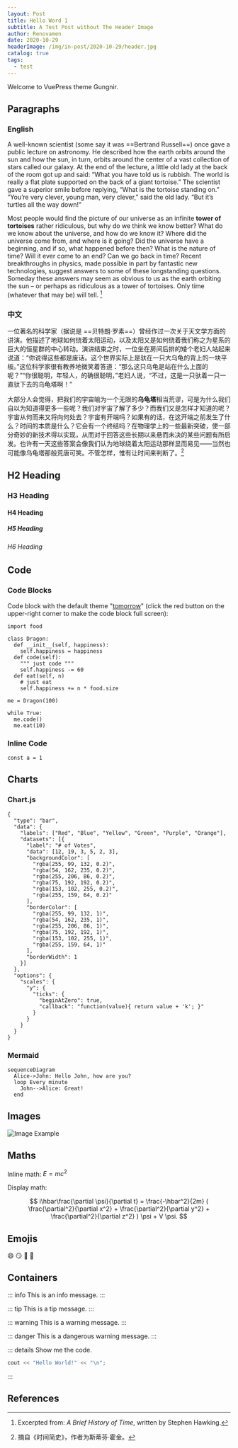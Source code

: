 ```yaml
---
layout: Post
title: Hello Word 1
subtitle: A Test Post without The Header Image
author: Renovamen
date: 2020-10-29
headerImage: /img/in-post/2020-10-29/header.jpg
catalog: true
tags:
  - test
---
```


Welcome to VuePress theme Gungnir.

<!-- more -->


## Paragraphs

### English

A well-known scientist (some say it was ==Bertrand Russell==) once gave a public lecture on astronomy. He described how the earth orbits around the sun and how the sun, in turn, orbits around the center of a vast collection of stars called our galaxy. At the end of the lecture, a little old lady at the back of the room got up and said: “What you have told us is rubbish. The world is really a flat plate supported on the back of a giant tortoise.” The scientist gave a superior smile before replying, “What is the tortoise standing on.” “You’re very clever, young man, very clever,” said the old lady. “But it’s turtles all the way down!”

Most people would find the picture of our universe as an infinite **tower of tortoises** rather ridiculous, but why do we think we know better? What do we know about the universe, and how do we know it? Where did the universe come from, and where is it going? Did the universe have a beginning, and if so, what happened before then? What is the nature of time? Will it ever come to an end? Can we go back in time? Recent breakthroughs in physics, made possible in part by fantastic new technologies, suggest answers to some of these longstanding questions. Someday these answers may seem as obvious to us as the earth orbiting the sun – or perhaps as ridiculous as a tower of tortoises. Only time (whatever that may be) will tell. [^1]

### 中文

一位著名的科学家（据说是 ==贝特朗·罗素==）曾经作过一次关于天文学方面的讲演。他描述了地球如何绕着太阳运动，以及太阳又是如何绕着我们称之为星系的巨大的恒星群的中心转动。演讲结束之时，一位坐在房间后排的矮个老妇人站起来说道：“你说得这些都是废话。这个世界实际上是驮在一只大乌龟的背上的一块平板。”这位科学家很有教养地微笑着答道：“那么这只乌龟是站在什么上面的呢？”“你很聪明，年轻人，的确很聪明，”老妇人说，“不过，这是一只驮着一只一直驮下去的乌龟塔啊！”

大部分人会觉得，把我们的宇宙喻为一个无限的**乌龟塔**相当荒谬，可是为什么我们自以为知道得更多一些呢？我们对宇宙了解了多少？而我们又是怎样才知道的呢？宇宙从何而来又将向何处去？宇宙有开端吗？如果有的话，在这开端之前发生了什么？时间的本质是什么？它会有一个终结吗？在物理学上的一些最新突破，使一部分奇妙的新技术得以实现，从而对于回答这些长期以来悬而未决的某些问题有所启发。也许有一天这些答案会像我们认为地球绕着太阳运动那样显而易见——当然也可能像乌龟塔那般荒唐可笑。不管怎样，惟有让时间来判断了。[^2]


## H2 Heading

### H3 Heading

#### H4 Heading

##### H5 Heading

###### H6 Heading


## Code

### Code Blocks

Code block with the default theme "[tomorrow](https://prismjs.com/themes/prism-tomorrow.css)" (click the red button on the upper-right corner to make the code block full screen):

```python{8}
import food

class Dragon:
  def __init__(self, happiness):
    self.happiness = happiness
  def code(self):
    """ just code """
    self.happiness -= 60
  def eat(self, n)
    # just eat
    self.happiness += n * food.size

me = Dragon(100)

while True:
  me.code()
  me.eat(10)
```


### Inline Code

`const a = 1`


## Charts

### Chart.js

```chart
{
  "type": "bar",
  "data": {
    "labels": ["Red", "Blue", "Yellow", "Green", "Purple", "Orange"],
    "datasets": [{
      "label": "# of Votes",
      "data": [12, 19, 3, 5, 2, 3],
      "backgroundColor": [
        "rgba(255, 99, 132, 0.2)",
        "rgba(54, 162, 235, 0.2)",
        "rgba(255, 206, 86, 0.2)",
        "rgba(75, 192, 192, 0.2)",
        "rgba(153, 102, 255, 0.2)",
        "rgba(255, 159, 64, 0.2)"
      ],
      "borderColor": [
        "rgba(255, 99, 132, 1)",
        "rgba(54, 162, 235, 1)",
        "rgba(255, 206, 86, 1)",
        "rgba(75, 192, 192, 1)",
        "rgba(153, 102, 255, 1)",
        "rgba(255, 159, 64, 1)"
      ],
      "borderWidth": 1
    }]
  },
  "options": {
    "scales": {
      "y": {
        "ticks": {
          "beginAtZero": true,
          "callback": "function(value){ return value + 'k'; }"
        }
      }
    }
  }
}
```

### Mermaid

```mermaidjs
sequenceDiagram
  Alice->John: Hello John, how are you?
  loop Every minute
    John-->Alice: Great!
  end
```


## Images

![Image Example](/img/home-bg/3.jpg)


## Maths

Inline math: $E = mc^2$

Display math:

$$
i\hbar\frac{\partial \psi}{\partial t} = \frac{-\hbar^2}{2m} ( \frac{\partial^2}{\partial x^2} + \frac{\partial^2}{\partial y^2} + \frac{\partial^2}{\partial z^2} ) \psi + V \psi.
$$


## Emojis

:smile: :smirk: :racehorse: :wolf:


## Containers

::: info
This is an info message.
:::

::: tip
This is a tip message.
:::

::: warning
This is a warning message.
:::

::: danger
This is a dangerous warning message.
:::

::: details Show me the code.
```cpp
cout << "Hello World!" << "\n";
```
:::

## References

[^1]: Excerpted from: *A Brief History of Time*, written by Stephen Hawking.

[^2]: 摘自《时间简史》，作者为斯蒂芬·霍金。

